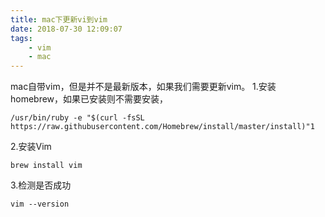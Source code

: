 ```yaml
---
title: mac下更新vi到vim
date: 2018-07-30 12:09:07
tags:
	- vim
	- mac
---
```


mac自带vim，但是并不是最新版本，如果我们需要更新vim。 
1.安装homebrew，如果已安装则不需要安装，

```
/usr/bin/ruby -e "$(curl -fsSL https://raw.githubusercontent.com/Homebrew/install/master/install)"1
```

2.安装Vim

```
brew install vim
```

3.检测是否成功

```
vim --version
```